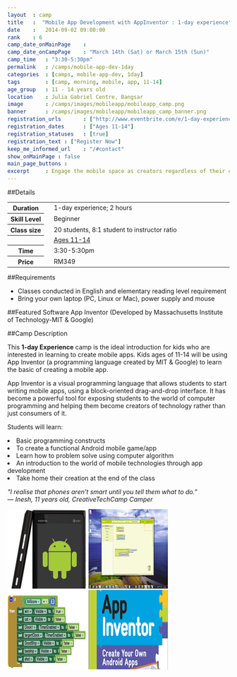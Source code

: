 ```yaml
---
layout 	: camp
title 	:  "Mobile App Development with AppInventor : 1-day experience"
date 	:   2014-09-02 09:00:00
rank    : 6
camp_date_onMainPage 	:
camp_date_onCampPage 	: "March 14th (Sat) or March 15th (Sun)"
camp_time	: "3:30-5:30pm"
permalink   : /camps/mobile-app-dev-1day    
categories  : [camps, mobile-app-dev, 1day]
tags	    : [camp, morning, mobile, app, 11-14]
age_group 	: 11 - 14 years old
location	: Julia Gabriel Centre, Bangsar
image		: /camps/images/mobileapp/mobileapp_camp.png
banner		: /camps/images/mobileapp/mobileapp_camp_banner.png
registration_urls		: ["http://www.eventbrite.com/e/1-day-experience-mobile-app-development-with-appinventor-ages-11-14-tickets-16079604530"]
registration_dates		: ["Ages 11-14"]
registration_statuses	: [true]
registration_text : ["Register Now"]
keep_me_informed_url	: "/#contact"
show_onMainPage : false
main_page_buttons :
excerpt		: Engage the mobile space as creators regardless of their computer programming knowledge
---
```


##Details
<table style="white-space: nowrap">
    <col width="13%">
    <col width="3%">
    <col width="13%">
    <col width="71%">
	<tr>
		<th>Duration</th>
        <td/>
		<td colspan="2">1-day experience; 2 hours</td>
	</tr>	
	<tr>
		<th>Skill Level</th>
        <td/>
		<td colspan="2">Beginner</td>
	</tr>	
	<tr>
		<th>Class size</th>
        <td/>
		<td colspan="2">20 students, 8:1 student to instructor ratio</td>
	</tr>
    <tr>
		<th/>
        <td/>
		<td><u>Ages 11-14</u></td>
        <td></td>
	</tr>
    <tr>
		<th>Time</th>
        <td/>
		<td>3:30-5:30pm</td>
        <td></td>
	</tr>	
    <tr>
		<th>Price</th>
        <td/>
		<td>RM349</td>
        <td></td>
	</tr>	
</table>

##Requirements
* Classes conducted in English and elementary reading level requirement
* Bring your own laptop (PC, Linux or Mac), power supply and mouse

##Featured Software
App Inventor (Developed by Massachusetts Institute of Technology-MIT & Google)

##Camp Description
<div class="row">

<div class="col-md-8">
<p>
This <b>1-day Experience</b> camp is the ideal introduction for kids who are interested in learning to create mobile apps. Kids ages of 11-14 will be using App Inventor (a programming language created by MIT & Google) to learn the basic of creating a mobile app. 
</p>
<p>
App Inventor is a visual programming language that allows students to start writing mobile apps, using a block-oriented drag-and-drop interface. It has become a powerful tool for exposing students to the world of computer programming and helping them become creators of technology rather than just consumers of it.
</p>
<p>
Students will learn:
<ll>
    <li>Basic programming constructs</li>
    <li>To create a functional Android mobile game/app</li>
    <li>Learn how to problem solve using computer algorithm</li>
    <li>An introduction to the world of mobile technologies through app development</li>
    <li>Take home their creation at the end of the class</li>
</ll>
</p>
<p><i>
"I realise that phones aren’t smart until you tell them what to do."
<br>— Inesh, 11 years old, CreativeTechCamp Camper
</i></p>
</div>

<div class="col-md-4">
	<img class="pad img-responsive ctc-camp-imgs" src="/camps/images/mobileapp/1.png"/>
	<img class="pad img-responsive ctc-camp-imgs" src="/camps/images/mobileapp/2.png"/>
	<img class="pad img-responsive ctc-camp-imgs" src="/camps/images/mobileapp/3.png"/>
	<img class="pad img-responsive ctc-camp-imgs" src="/camps/images/mobileapp/4.png"/>
</div>

</div>
